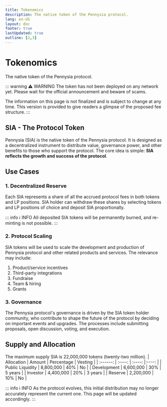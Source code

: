 ```yaml
---
title: Tokenomics
description: The native token of the Pennysia protocol.
lang: en-US
layout: doc
footer: true
lastUpdated: true
outline: [2,3]
---
```


# Tokenomics
The native token of the Pennysia protocol.

::: warning :warning: WARNING
The token has not been deployed on any network yet. Please wait for the official announcement and beware of scams.

The information on this page is not finalized and is subject to change at any time. This version is provided to give readers a glimpse of the proposed fee structure.
:::

## SIA - The Protocol Token
Pennysia (SIA) is the native token of the Pennysia protocol. It is designed as a decentralized instrument to distribute value, governance power, and other benefits to those who support the protocol. The core idea is simple: **SIA reflects the growth and success of the protocol**.

## Use Cases
### 1. Decentralized Reserve
Each SIA represents a share of all the accrued protocol fees in both tokens and LP positions. SIA holder can withdraw these shares by selecting tokens and LP positions of choice and deposit SIA proportionally. 

::: info :information_source:  INFO
All deposited SIA tokens will be permanently burned, and re-minting is not possible.
:::

### 2. Protocol Scaling
SIA tokens will be used to scale the development and production of Pennysia protocol and other related products and services. The relevance may include:
1. Product/service incentives
2. Third-party integrations
3. Fundraise
4. Team & hiring
5. Grants

### 3. Governance
The Pennysia protocol's governance is driven by the SIA token holder community, who contribute to shape the future of the protocol by deciding on important events and upgrades. The processes include submitting proposals, open discussion, voting, and execution. 

## Supply and Allocation
The maximum supply SIA is 22,000,000 tokens (twenty-two million).
| Allocation | Amount | Percentage | Vesting | 
| :------: | :----: | :----: |:----: |
| Public Liquidity | 8,800,000 | 40% | No |
| Development | 6,600,000 | 30% | 5 years |
| Investor | 4,400,000 | 20% | 3 years |
| Reserve | 2,200,000 | 10% | No |

::: info :information_source:  INFO
As the protocol evolves, this initial distribution may no longer accurately represent the current one. This page will be updated accordingly.
:::



